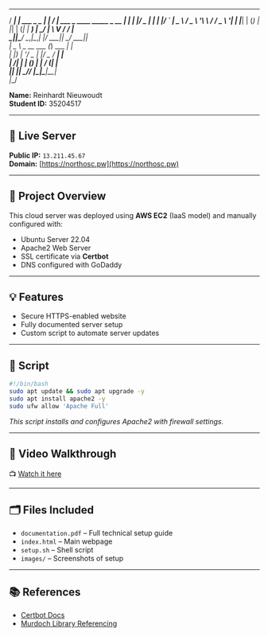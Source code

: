   ____ _                 _   ____                           
 / ___| | ___  _   _  __| | / ___|  ___ _ ____   _____ _ __ 
| |   | |/ _ \| | | |/ _` | \___ \ / _ \ '__\ \ / / _ \ '__|
| |___| | (_) | |_| | (_| |  ___) |  __/ |   \ V /  __/ |   
 \____|_|\___/ \__,_|\__,_| |____/ \___|_|    \_/ \___|_|   
|  _ \ _ __ ___ (_) ___  ___| |_                            
| |_) | '__/ _ \| |/ _ \/ __| __|                           
|  __/| | | (_) | |  __/ (__| |_                            
|_|   |_|  \___// |\___|\___|\__|                           
              |__/                                          

**Name:** Reinhardt Nieuwoudt     
**Student ID:** 35204517  

---

## 🔗 Live Server
**Public IP:** `13.211.45.67`  
**Domain:** [https://northosc.pw](https://northosc.pw)

---

## 📄 Project Overview
This cloud server was deployed using **AWS EC2** (IaaS model) and manually configured with:
- Ubuntu Server 22.04
- Apache2 Web Server
- SSL certificate via **Certbot**
- DNS configured with GoDaddy

---

## 💡 Features
- Secure HTTPS-enabled website
- Fully documented server setup
- Custom script to automate server updates

---

## 🧠 Script
```bash
#!/bin/bash
sudo apt update && sudo apt upgrade -y
sudo apt install apache2 -y
sudo ufw allow 'Apache Full'
```

_This script installs and configures Apache2 with firewall settings._

---

## 🎥 Video Walkthrough
📺 [Watch it here](https://youtu.be/example)

---

## 🗂️ Files Included
- `documentation.pdf` – Full technical setup guide
- `index.html` – Main webpage
- `setup.sh` – Shell script
- `images/` – Screenshots of setup

---

## 📚 References
- [Certbot Docs](https://certbot.eff.org/)
- [Murdoch Library Referencing](http://library.murdoch.edu.au/Students/Referencing/)
